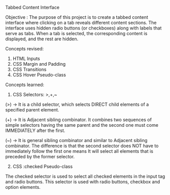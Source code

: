 Tabbed Content Interface

Objective : The purpose of this project is to create a tabbed content interface where clicking on a tab reveals different content sections. The interface uses hidden radio buttons (or checkboxes) along with labels that serve as tabs. When a tab is selected, the corresponding content is displayed, and the rest are hidden.

Concepts revised:

1. HTML Inputs
2. CSS Margin and Padding
3. CSS Transitions
4. CSS Hover Pseudo-class

Concepts learned:

1. CSS Selectors: >,+,~

(>) -> It is a child selector, which selects DIRECT child elements of a specified parent element.

(+) -> It is Adjacent sibling combinator. It combines two sequences of simple selectors having the same parent and the second one must come IMMEDIATELY after the first.

(~) -> It is general sibling combinator and similar to Adjacent sibling combinator. The difference is that the second selector does NOT have to immediately follow the first one means It will select all elements that is preceded by the former selector.

2. CSS :checked Pseudo-class

The checked selector is used to select all checked elements in the input tag and radio buttons. This selector is used with radio buttons, checkbox and option elements.
